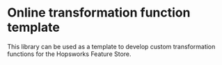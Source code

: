 # Online transformation function template

This library can be used as a template to develop custom transformation functions for the Hopsworks Feature Store.
